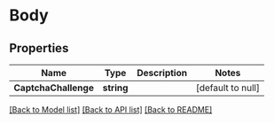 # Body

## Properties
Name | Type | Description | Notes
------------ | ------------- | ------------- | -------------
**CaptchaChallenge** | **string** |  | [default to null]

[[Back to Model list]](../README.md#documentation-for-models) [[Back to API list]](../README.md#documentation-for-api-endpoints) [[Back to README]](../README.md)

